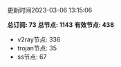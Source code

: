 更新时间2023-03-06 13:15:06

**总订阅: 73**
**总节点: 1143**
**有效节点: 438**
- v2ray节点: 336
- trojan节点: 35
- ss节点: 67
